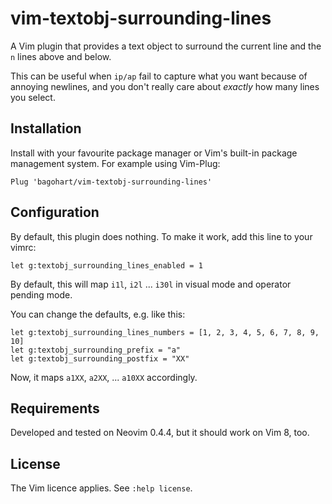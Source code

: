# vim-textobj-surrounding-lines
A Vim plugin that provides a text object to surround the current line and the `n` lines above and below.

This can be useful when `ip/ap` fail to capture what you want because of annoying newlines, and you don't really care about *exactly* how many lines you select.

## Installation
Install with your favourite package manager or Vim's built-in package management system.
For example using Vim-Plug:
```
Plug 'bagohart/vim-textobj-surrounding-lines'
```
## Configuration
By default, this plugin does nothing.
To make it work, add this line to your vimrc:
```
let g:textobj_surrounding_lines_enabled = 1
```

By default, this will map `i1l`, `i2l` ... `i30l` in visual mode and operator pending mode.

You can change the defaults, e.g. like this:
```
let g:textobj_surrounding_lines_numbers = [1, 2, 3, 4, 5, 6, 7, 8, 9, 10]
let g:textobj_surrounding_prefix = "a"
let g:textobj_surrounding_postfix = "XX"
```
Now, it maps `a1XX`, `a2XX`, ... `a10XX` accordingly.

## Requirements
Developed and tested on Neovim 0.4.4, but it should work on Vim 8, too.

## License
The Vim licence applies. See `:help license`.
